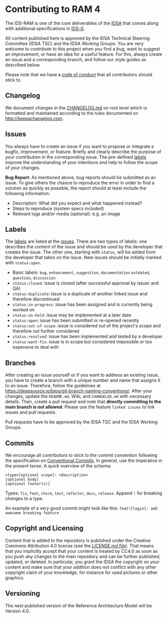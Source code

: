 # Contributing to RAM 4

The IDS-RAM is one of the core deliverables of the  [IDSA](https://www.internationaldataspaces.org) that comes along with additional specifications in [IDS-G](https://github.com/International-Data-Spaces-Association/IDS-G).

All content published here is approved by the IDSA Technical Steering Committee (IDSA TSC) and the IDSA Working Groups. You are very welcome to contribute
to this project when you find a bug, want to suggest an improvement, or have an idea for a useful
feature. For this, always create an issue and a corresponding branch, and follow our style
guides as described below.

Please note that we have a [code of conduct](CODE_OF_CONDUCT.md) that all contributors should stick to.


## Changelog

We document changes in the [CHANGELOG.md](CHANGELOG.md) on root level which is formatted and
maintained according to the rules documented on http://keepachangelog.com.

## Issues

You always have to create an issue if you want to propose or integrate a bugfix, improvement, or feature.
Briefly and clearly describe the purpose of your contribution in the corresponding issue.
The pre-defined [labels](#labels) improve the understanding of your intentions and help to follow
the scope of your changes.

**Bug Report**: As mentioned above, bug reports should be submitted as an issue. To give others
the chance to reproduce the error in order to find a solution as quickly as possible, the report
should at least include the following information:

* Description: What did you expect and what happened instead?
* Steps to reproduce (system specs included)
* Relevant logs and/or media (optional): e.g. an image

## Labels

The [labels](https://github.com/International-Data-Spaces-Association/IDS-RAM_4_0/labels) are listed at the
[issues](https://github.com/International-Data-Spaces-Association/IDS-RAM_4_0/issues).
There are two types of labels: one describes the content of the issue and should be used by the
developer that creates the issue. The other one, starting with `status`, will be added from the
developer that takes on the issue. New issues should be initially marked with `status:open`.

*  Basic labels: `bug`, `enhancement`, `suggestion`, `documentation` `outdated`, `question`, `discussion`
*  `status:closed`: issue is closed (after successful approval by issuer and QA)
*  `status:duplicate`: issue is a duplicate of another linked issue and therefore discontinued
*  `status:in-progress`: issue has been assigned and is currently being worked on
*  `status:on-hold`: issue may be implemented at a later date
*  `status:open`: issue has been submitted or re-opened recently
*  `status:out-of-scope`: issue is considered out of the project's scope and therefore not further considered
*  `status:resolved`: issue has been implemented and tested by a developer
*  `status:wont-fix`: issue is in scope but considered impossible or too expensive to deal with

## Branches

After creating an issue yourself or if you want to address an existing issue, you have to create a
branch with a unique number and name that assigns it to an issue. Therefore, follow the guidelines
at https://deepsource.io/blog/git-branch-naming-conventions/. After your changes, update the
`README.md`, Wiki, and `CHANGELOG.md` with necessary details. Then, create a pull request and note
that **directly committing to the main branch is not allowed**. Please use the feature `linked issues` to
link issues and pull requests.

Pull requests have to be approved by the IDSA TSC and the IDSA Working Groups.

## Commits

We encourage all contributors to stick to the commit convention following the specification on
[Conventional Commits](https://www.conventionalcommits.org/en/v1.0.0/). In general, use  the
imperative in the present tense. A quick overview of the schema:
```
<type>[optional scope]: <description>
[optional body]
[optional footer(s)]
```

Types: `fix`, `feat`, `chore`, `test`, `refactor`, `docs`, `release`. Append `!` for breaking
changes to a type.

An example of a very good commit might look like this: `feat![login]: add awesome breaking feature`

## Copyright and Licensing

Content that is added to the repository is published under the Creative Commons Attribution 4.0 license (see the [LICENSE.md file](./LICENSE.md)). That means that you implicitly accept that your content is treated by CC4.0 as soon as you push any changes to the main repository and can be further published, updated, or deleted. In particular, you grant the IDSA the copyright on your content and make sure that your addition does not conflict with any other copyright claim of your knowledge, for instance for used pictures or other graphics. 

## Versioning

The next published version of the Reference Architecture Model will be Version 4.0.
